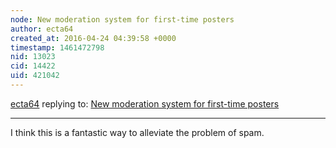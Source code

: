 ```yaml
---
node: New moderation system for first-time posters
author: ecta64
created_at: 2016-04-24 04:39:58 +0000
timestamp: 1461472798
nid: 13023
cid: 14422
uid: 421042
---
```




[ecta64](../profile/ecta64) replying to: [New moderation system for first-time posters](../notes/tester/04-23-2016/new-moderation-system-for-first-time-posters)

----
I think this is a fantastic way to alleviate the problem of spam.